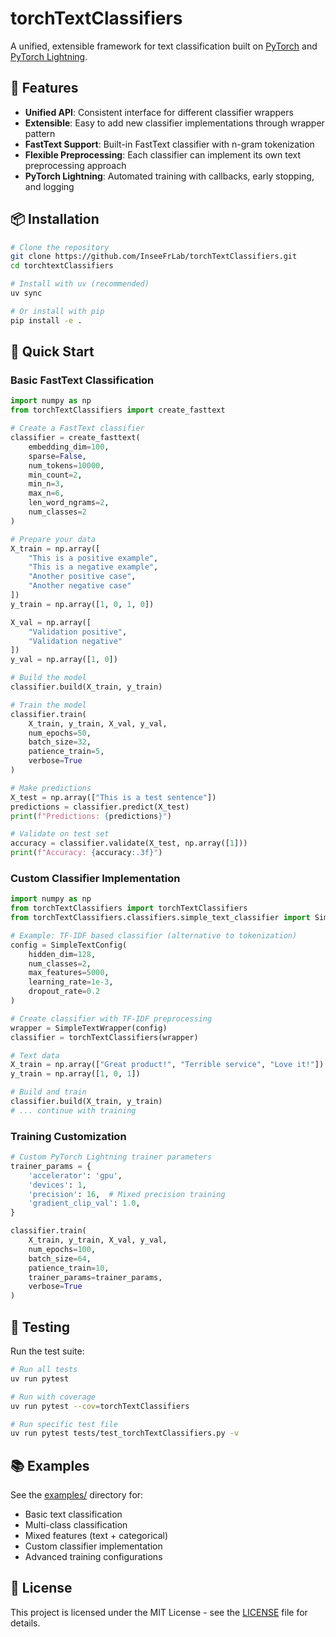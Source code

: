 # torchTextClassifiers

A unified, extensible framework for text classification built on [PyTorch](https://pytorch.org/) and [PyTorch Lightning](https://lightning.ai/docs/pytorch/stable/).

## 🚀 Features

- **Unified API**: Consistent interface for different classifier wrappers
- **Extensible**: Easy to add new classifier implementations through wrapper pattern
- **FastText Support**: Built-in FastText classifier with n-gram tokenization
- **Flexible Preprocessing**: Each classifier can implement its own text preprocessing approach
- **PyTorch Lightning**: Automated training with callbacks, early stopping, and logging


## 📦 Installation

```bash
# Clone the repository
git clone https://github.com/InseeFrLab/torchTextClassifiers.git
cd torchtextClassifiers

# Install with uv (recommended)
uv sync

# Or install with pip
pip install -e .
```

## 🎯 Quick Start

### Basic FastText Classification

```python
import numpy as np
from torchTextClassifiers import create_fasttext

# Create a FastText classifier
classifier = create_fasttext(
    embedding_dim=100,
    sparse=False,
    num_tokens=10000,
    min_count=2,
    min_n=3,
    max_n=6,
    len_word_ngrams=2,
    num_classes=2
)

# Prepare your data
X_train = np.array([
    "This is a positive example",
    "This is a negative example",
    "Another positive case",
    "Another negative case"
])
y_train = np.array([1, 0, 1, 0])

X_val = np.array([
    "Validation positive",
    "Validation negative"
])
y_val = np.array([1, 0])

# Build the model
classifier.build(X_train, y_train)

# Train the model
classifier.train(
    X_train, y_train, X_val, y_val,
    num_epochs=50,
    batch_size=32,
    patience_train=5,
    verbose=True
)

# Make predictions
X_test = np.array(["This is a test sentence"])
predictions = classifier.predict(X_test)
print(f"Predictions: {predictions}")

# Validate on test set
accuracy = classifier.validate(X_test, np.array([1]))
print(f"Accuracy: {accuracy:.3f}")
```

### Custom Classifier Implementation

```python
import numpy as np
from torchTextClassifiers import torchTextClassifiers
from torchTextClassifiers.classifiers.simple_text_classifier import SimpleTextWrapper, SimpleTextConfig

# Example: TF-IDF based classifier (alternative to tokenization)
config = SimpleTextConfig(
    hidden_dim=128,
    num_classes=2,
    max_features=5000,
    learning_rate=1e-3,
    dropout_rate=0.2
)

# Create classifier with TF-IDF preprocessing
wrapper = SimpleTextWrapper(config)
classifier = torchTextClassifiers(wrapper)

# Text data
X_train = np.array(["Great product!", "Terrible service", "Love it!"])
y_train = np.array([1, 0, 1])

# Build and train
classifier.build(X_train, y_train)
# ... continue with training
```


### Training Customization

```python
# Custom PyTorch Lightning trainer parameters
trainer_params = {
    'accelerator': 'gpu',
    'devices': 1,
    'precision': 16,  # Mixed precision training
    'gradient_clip_val': 1.0,
}

classifier.train(
    X_train, y_train, X_val, y_val,
    num_epochs=100,
    batch_size=64,
    patience_train=10,
    trainer_params=trainer_params,
    verbose=True
)
```

## 🔬 Testing

Run the test suite:

```bash
# Run all tests
uv run pytest

# Run with coverage
uv run pytest --cov=torchTextClassifiers

# Run specific test file
uv run pytest tests/test_torchTextClassifiers.py -v
```


## 📚 Examples

See the [examples/](examples/) directory for:
- Basic text classification
- Multi-class classification
- Mixed features (text + categorical)
- Custom classifier implementation
- Advanced training configurations



## 📄 License

This project is licensed under the MIT License - see the [LICENSE](LICENSE) file for details.
